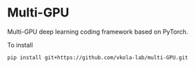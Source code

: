 # Multi-GPU

Multi-GPU deep learning coding framework based on PyTorch.

To install
```
pip install git+https://github.com/vkola-lab/multi-GPU.git
```
